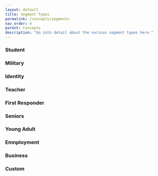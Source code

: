```yaml
---
layout: default
title: Segment Types
permalink: /concepts/segments
nav_order: 4
parent: Concepts
description: "Go into detail about the various segment types here."
---
```




### Student

### Military

### Identity

### Teacher

### First Responder

### Seniors

### Young Adult

### Emnployment

### Business

### Custom